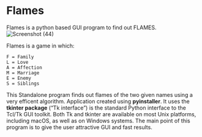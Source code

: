 # Flames
Flames is a python based GUI program to find out FLAMES.
![Screenshot (44)](https://user-images.githubusercontent.com/57846872/160092265-f4d23a22-06a1-4369-ba5f-9adc8c006189.png)

Flames is a game in which:
```
F = Family
L = Love
A = Affection
M = Marriage
E = Enemy
S = Siblings
```
This Standalone program finds out flames of the two given names using a very efficent algorithm.
Application created using **pyinstaller**.
It uses the **tkinter package** (“Tk interface”) is the standard Python interface to the Tcl/Tk GUI toolkit. Both Tk and tkinter are available on most Unix platforms, including macOS, as well as on Windows systems.
The main point of this program is to give the user attractive GUI and fast results.
